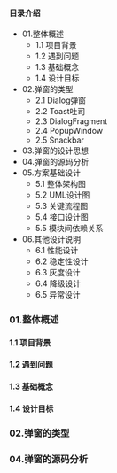 #### 目录介绍
- 01.整体概述
    - 1.1 项目背景
    - 1.2 遇到问题
    - 1.3 基础概念
    - 1.4 设计目标
- 02.弹窗的类型
    - 2.1 Dialog弹窗
    - 2.2 Toast吐司
    - 2.3 DialogFragment
    - 2.4 PopupWindow
    - 2.5 Snackbar
- 03.弹窗的设计思想
- 04.弹窗的源码分析
- 05.方案基础设计
    - 5.1 整体架构图
    - 5.2 UML设计图
    - 5.3 关键流程图
    - 5.4 接口设计图
    - 5.5 模块间依赖关系
- 06.其他设计说明
    - 6.1 性能设计
    - 6.2 稳定性设计
    - 6.3 灰度设计
    - 6.4 降级设计
    - 6.5 异常设计



### 01.整体概述
#### 1.1 项目背景


#### 1.2 遇到问题


#### 1.3 基础概念



#### 1.4 设计目标


### 02.弹窗的类型



### 04.弹窗的源码分析





